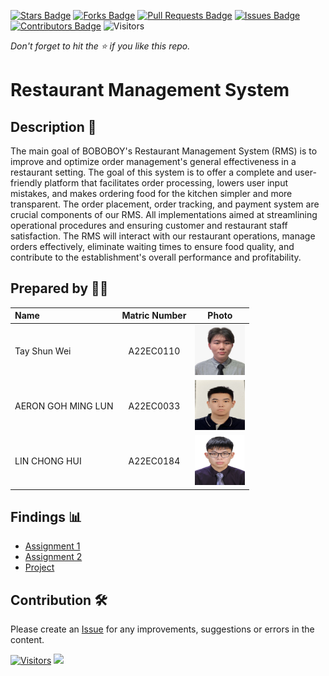 [![Stars Badge](https://img.shields.io/github/stars/jjn7702/SECJ2013-DSA)](https://github.com/jjn7702/SECJ2013-DSA/Submission/Sample/stargazers)
[![Forks Badge](https://img.shields.io/github/forks/jjn7702/SECJ2013-DSA)](https://github.com/jjn7702/SECJ2013-DSA/Submission/Sample/network/members)
[![Pull Requests Badge](https://img.shields.io/github/issues-pr/jjn7702/SECJ2013-DSA)](https://github.com/jjn7702/SECJ2013-DSA/Submission/Sample/pulls)
[![Issues Badge](https://img.shields.io/github/issues/jjn7702/SECJ2013-DSA)](https://github.com/jjn7702/SECJ2013-DSA/Submission/Sample/issues)
[![Contributors Badge](https://img.shields.io/github/contributors/jjn7702/SECJ2013-DSA?color=2b9348)](https://github.com/jjn7702/SECJ2013-DSA/Submission/Sample/graphs/contributors)
![Visitors](https://api.visitorbadge.io/api/visitors?path=https%3A%2F%2Fgithub.com%2Fjjn7702%2FSECJ2013-DSA%2FSubmission%2FSample&labelColor=%23d9e3f0&countColor=%23697689&style=flat)

_Don't forget to hit the :star: if you like this repo._

# Restaurant Management System

## Description 📝
The main goal of BOBOBOY's Restaurant Management System (RMS) is to improve and optimize order management's general effectiveness in a restaurant setting. The goal of this system is to offer a complete and user-friendly platform that facilitates order processing, lowers user input mistakes, and makes ordering food for the kitchen simpler and more transparent. The order placement, order tracking, and payment system are crucial components of our RMS. All implementations aimed at streamlining operational procedures and ensuring customer and restaurant staff satisfaction. The RMS will interact with our restaurant operations, manage orders effectively, eliminate waiting times to ensure food quality, and contribute to the establishment's overall performance and profitability.

## Prepared by 🧑‍💻

| Name             | Matric Number | Photo                                                         |
| :---------------- | :-------------: | :------------------------------------------------------------: |
|  Tay Shun Wei  |    A22EC0110     | <a href="https://github.com/jjn7702/SECJ2013-DSA/blob/main/Submission/sec04/Boboboy/Images/WhatsApp%20Image%202021-09-23%20at%2023.26.36.jpeg" title="Icon by Trazobanana"><img src="./Images/WhatsApp%20Image%202021-09-23%20at%2023.26.36.jpeg" width=80px, height=80px>     |
|   AERON GOH MING LUN   |   A22EC0033      | <a href="https://github.com/jjn7702/SECJ2013-DSA/blob/main/Submission/sec04/Boboboy/Images/rsz_1rsz_1img_0290.jpg" title="Icon by Trazobanana"><img src="./Images/rsz_1rsz_1img_0290.jpg" width=80px, height=80px>         |
|  LIN CHONG HUI     |   A22EC0184      | <a href="https://github.com/jjn7702/SECJ2013-DSA/blob/main/Submission/sec04/Boboboy/Images/photo_2023-12-20_13-55-45.jpg" title="Icon by Trazobanana"><img src="./Images/photo_2023-12-20_13-55-45.jpg" width=80px, height=80px>         |

## Findings 📊

- [Assignment 1](https://github.com/jjn7702/SECJ2013-DSA/blob/main/Submission/sec04/Boboboy/Assignment%201/readme.md)
- [Assignment 2](https://github.com/jjn7702/SECJ2013-DSA/blob/main/Submission/sec04/Boboboy/Assignment%202/readme.md)
- [Project](https://github.com/jjn7702/SECJ2013-DSA/blob/main/Submission/sec04/Boboboy/Project/readme.md)

## Contribution 🛠️
Please create an [Issue](https://github.com/jjn7702/SECJ2013-DSA/Submission/Sample/issues) for any improvements, suggestions or errors in the content.

[![Visitors](https://api.visitorbadge.io/api/visitors?path=https%3A%2F%2Fgithub.com%2Fjjn7702&labelColor=%23697689&countColor=%23555555&style=plastic)](https://visitorbadge.io/status?path=https%3A%2F%2Fgithub.com%2Fjjn7702)
![](https://hit.yhype.me/github/profile?user_id=81284918)

